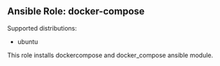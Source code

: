 Ansible Role: docker-compose
-----

Supported distributions:
* ubuntu

This role installs dockercompose and docker_compose ansible module.